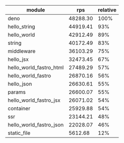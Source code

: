 
| module                  | rps      | relative |
| ----------------------- | -------- | -------- |
| deno                    | 48288.30 | 100%     |
| hello_string            | 44919.41 | 93%      |
| hello_world             | 42912.49 | 89%      |
| string                  | 40172.49 | 83%      |
| middleware              | 36103.29 | 75%      |
| hello_jsx               | 32473.45 | 67%      |
| hello_world_fastro_html | 27489.29 | 57%      |
| hello_world_fastro      | 26870.16 | 56%      |
| hello_json              | 26630.61 | 55%      |
| params                  | 26600.07 | 55%      |
| hello_world_fastro_jsx  | 26071.02 | 54%      |
| container               | 25929.88 | 54%      |
| ssr                     | 23144.21 | 48%      |
| hello_world_fastro_json | 22028.07 | 46%      |
| static_file             | 5612.68  | 12%      |